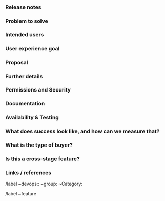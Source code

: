 <!-- The first section "Release notes" is required if you want to have your release post blog MR auto generated. Currently in BETA, details on the **release post item generator** can be found in the handbook:  https://about.gitlab.com/handbook/marketing/blog/release-posts/#release-post-item-generator and this video: https://www.youtube.com/watch?v=rfn9ebgTwKg. The next four sections: "Problem to solve", "Intended users", "User experience goal", and "Proposal", are strongly recommended in your first draft, while the rest of the sections can be filled out during the problem validation or breakdown phase. However, keep in mind that providing complete and relevant information early helps our product team validate the problem and start working on a solution. -->

### Release notes

<!-- What is the problem and solution you're proposing? This content sets the overall vision for the feature and serves as the release notes that will populate in various places, including the [release post blog](https://about.gitlab.com/releases/categories/releases/) and [Gitlab project releases](https://gitlab.com/gitlab-org/gitlab/-/releases). " -->

### Problem to solve 

<!-- What problem do we solve? Try to define the who/what/why of the opportunity as a user story. For example, "As a (who), I want (what), so I can (why/value)." -->

### Intended users

<!-- Who will use this feature? If known, include any of the following: types of users (e.g. Developer), personas, or specific company roles (e.g. Release Manager). It's okay to write "Unknown" and fill this field in later.

Personas are described at https://about.gitlab.com/handbook/marketing/product-marketing/roles-personas/

* [Cameron (Compliance Manager)](https://about.gitlab.com/handbook/marketing/product-marketing/roles-personas/#cameron-compliance-manager)
* [Parker (Product Manager)](https://about.gitlab.com/handbook/marketing/product-marketing/roles-personas/#parker-product-manager)
* [Delaney (Development Team Lead)](https://about.gitlab.com/handbook/marketing/product-marketing/roles-personas/#delaney-development-team-lead)
* [Presley (Product Designer)](https://about.gitlab.com/handbook/marketing/product-marketing/roles-personas/#presley-product-designer)
* [Sasha (Software Developer)](https://about.gitlab.com/handbook/marketing/product-marketing/roles-personas/#sasha-software-developer)
* [Devon (DevOps Engineer)](https://about.gitlab.com/handbook/marketing/product-marketing/roles-personas/#devon-devops-engineer)
* [Sidney (Systems Administrator)](https://about.gitlab.com/handbook/marketing/product-marketing/roles-personas/#sidney-systems-administrator)
* [Sam (Security Analyst)](https://about.gitlab.com/handbook/marketing/product-marketing/roles-personas/#sam-security-analyst)
* [Rachel (Release Manager)](https://about.gitlab.com/handbook/marketing/product-marketing/roles-personas/#rachel-release-manager)
* [Alex (Security Operations Engineer)](https://about.gitlab.com/handbook/marketing/product-marketing/roles-personas/#alex-security-operations-engineer)
* [Simone (Software Engineer in Test)](https://about.gitlab.com/handbook/marketing/product-marketing/roles-personas/#simone-software-engineer-in-test)
* [Allison (Application Ops)](https://about.gitlab.com/handbook/marketing/product-marketing/roles-personas/#allison-application-ops)
* [Priyanka (Platform Engineer)](https://about.gitlab.com/handbook/marketing/product-marketing/roles-personas/#priyanka-platform-engineer)
* [Dana (Data Analyst)](https://about.gitlab.com/handbook/marketing/product-marketing/roles-personas/#dana-data-analyst)
* [Eddie (Content Editor)](https://about.gitlab.com/handbook/marketing/product-marketing/roles-personas/#eddie-content-editor)
-->

### User experience goal

<!-- What is the single user experience workflow this problem addresses?
For example, "The user should be able to use the UI/API/.gitlab-ci.yml with GitLab to <perform a specific task>"
https://about.gitlab.com/handbook/engineering/ux/ux-research-training/user-story-mapping/ -->


### Proposal

<!-- How are we going to solve the problem? Try to include the user journey! https://about.gitlab.com/handbook/journeys/#user-journey -->

### Further details

<!-- Include use cases, benefits, goals, or any other details that will help us understand the problem better. -->

### Permissions and Security

<!-- What permissions are required to perform the described actions? Are they consistent with the existing permissions as documented for users, groups, and projects as appropriate? Is the proposed behavior consistent between the UI, API, and other access methods (e.g. email replies)?
Consider adding checkboxes and expectations of users with certain levels of membership https://docs.gitlab.com/ee/user/permissions.html
* [ ] Add expected impact to members with no access (0)
* [ ] Add expected impact to Guest (10) members
* [ ] Add expected impact to Reporter (20) members
* [ ] Add expected impact to Developer (30) members
* [ ] Add expected impact to Maintainer (40) members
* [ ] Add expected impact to Owner (50) members -->

### Documentation

<!-- See the Feature Change Documentation Workflow https://docs.gitlab.com/ee/development/documentation/workflow.html#for-a-product-change

* Add all known Documentation Requirements in this section. See https://docs.gitlab.com/ee/development/documentation/feature-change-workflow.html#documentation-requirements
* If this feature requires changing permissions, update the permissions document. See https://docs.gitlab.com/ee/user/permissions.html -->

### Availability & Testing

<!-- This section needs to be retained and filled in during the workflow planning breakdown phase of this feature proposal, if not earlier.

What risks does this change pose to our availability? How might it affect the quality of the product? What additional test coverage or changes to tests will be needed? Will it require cross-browser testing?

Please list the test areas (unit, integration and end-to-end) that needs to be added or updated to ensure that this feature will work as intended. Please use the list below as guidance.
* Unit test changes
* Integration test changes
* End-to-end test change

See the test engineering planning process and reach out to your counterpart Software Engineer in Test for assistance: https://about.gitlab.com/handbook/engineering/quality/test-engineering/#test-planning -->

### What does success look like, and how can we measure that?

<!--
Define both the success metrics and acceptance criteria. Note that success metrics indicate the desired business outcomes, while acceptance criteria indicate when the solution is working correctly. If there is no way to measure success, link to an issue that will implement a way to measure this.

Create tracking issue using the the Snowplow event tracking template. See https://gitlab.com/gitlab-org/gitlab/-/blob/master/.gitlab/issue_templates/Snowplow%20event%20tracking.md
-->

### What is the type of buyer?

<!-- What is the buyer persona for this feature? See https://about.gitlab.com/handbook/marketing/product-marketing/roles-personas/buyer-persona/
In which enterprise tier should this feature go? See https://about.gitlab.com/handbook/product/pricing/#four-tiers -->

### Is this a cross-stage feature?

<!-- Communicate if this change will affect multiple Stage Groups or product areas. We recommend always start with the assumption that a feature request will have an impact into another Group. Loop in the most relevant PM and Product Designer from that Group to provide strategic support to help align the Group's broader plan and vision, as well as to avoid UX and technical debt. https://about.gitlab.com/handbook/product/#cross-stage-features -->

### Links / references

<!--  Label reminders - you should have one of each of the following labels.
Read the descriptions on https://gitlab.com/gitlab-org/gitlab/-/labels to find the correct ones -->
/label ~devops:: ~group: ~Category:

/label ~feature
